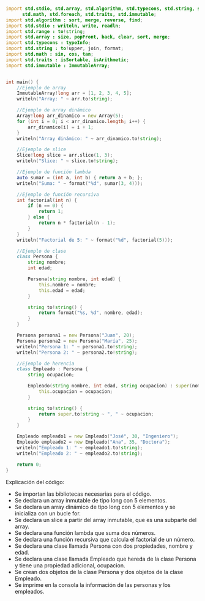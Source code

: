 ```d

import std.stdio, std.array, std.algorithm, std.typecons, std.string, std.range,
      std.math, std.foreach, std.traits, std.immutable;
import std.algorithm : sort, merge, reverse, find;
import std.stdio : writeln, write, readln;
import std.range : to!string;
import std.array : size, popFront, back, clear, sort, merge;
import std.typecons : typeInfo;
import std.string : to!upper, join, format;
import std.math : sin, cos, tan;
import std.traits : isSortable, isArithmetic;
import std.immutable : ImmutableArray;


int main() {
    //Ejemplo de array
    ImmutableArray!long arr = [1, 2, 3, 4, 5];
    writeln("Array: " ~ arr.to!string);

    //Ejemplo de array dinámico
    Array!long arr_dinamico = new Array(5);
    for (int i = 0; i < arr_dinamico.length; i++) {
        arr_dinamico[i] = i + 1;
    }
    writeln("Array dinámico: " ~ arr_dinamico.to!string);

    //Ejemplo de slice
    Slice!long slice = arr.slice(1, 3);
    writeln("Slice: " ~ slice.to!string);

    //Ejemplo de función lambda
    auto sumar = (int a, int b) { return a + b; };
    writeln("Suma: " ~ format("%d", sumar(3, 4)));

    //Ejemplo de función recursiva
    int factorial(int n) {
        if (n == 0) {
            return 1;
        } else {
            return n * factorial(n - 1);
        }
    }
    writeln("Factorial de 5: " ~ format("%d", factorial(5)));

    //Ejemplo de clase
    class Persona {
        string nombre;
        int edad;

        Persona(string nombre, int edad) {
            this.nombre = nombre;
            this.edad = edad;
        }

        string to!string() {
            return format("%s, %d", nombre, edad);
        }
    }

    Persona persona1 = new Persona("Juan", 20);
    Persona persona2 = new Persona("María", 25);
    writeln("Persona 1: " ~ persona1.to!string);
    writeln("Persona 2: " ~ persona2.to!string);

    //Ejemplo de herencia
    class Empleado : Persona {
        string ocupacion;

        Empleado(string nombre, int edad, string ocupacion) : super(nombre, edad) {
            this.ocupacion = ocupacion;
        }

        string to!string() {
            return super.to!string ~ ", " ~ ocupacion;
        }
    }

    Empleado empleado1 = new Empleado("José", 30, "Ingeniero");
    Empleado empleado2 = new Empleado("Ana", 35, "Doctora");
    writeln("Empleado 1: " ~ empleado1.to!string);
    writeln("Empleado 2: " ~ empleado2.to!string);

    return 0;
}
```

Explicación del código:

* Se importan las bibliotecas necesarias para el código.
* Se declara un array inmutable de tipo long con 5 elementos.
* Se declara un array dinámico de tipo long con 5 elementos y se inicializa con un bucle for.
* Se declara un slice a partir del array inmutable, que es una subparte del array.
* Se declara una función lambda que suma dos números.
* Se declara una función recursiva que calcula el factorial de un número.
* Se declara una clase llamada Persona con dos propiedades, nombre y edad.
* Se declara una clase llamada Empleado que hereda de la clase Persona y tiene una propiedad adicional, ocupacion.
* Se crean dos objetos de la clase Persona y dos objetos de la clase Empleado.
* Se imprime en la consola la información de las personas y los empleados.